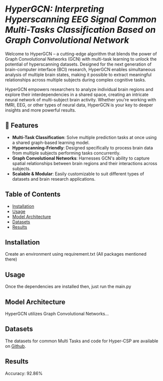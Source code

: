 # *HyperGCN: Interpreting Hyperscanning EEG Signal Common Multi-Tasks Classification Based on Graph Convolutional Network*
Welcome to HyperGCN – a cutting-edge algorithm that blends the power of Graph Convolutional Networks (GCN) with multi-task learning to unlock the potential of hyperscanning datasets. Designed for the next generation of brain-computer interface (BCI) research, HyperGCN enables simultaneous analysis of multiple brain states, making it possible to extract meaningful relationships across multiple subjects during complex cognitive tasks.

HyperGCN empowers researchers to analyze individual brain regions and explore their interdependencies in a shared space, creating an intricate neural network of multi-subject brain activity. Whether you're working with fMRI, EEG, or other types of neural data, HyperGCN is your key to deeper insights and more powerful results.

## 🚀 Features

- **Multi-Task Classification**: Solve multiple prediction tasks at once using a shared graph-based learning model.
- **Hyperscanning-Friendly**: Designed specifically to process brain data from multiple subjects performing tasks concurrently.
- **Graph Convolutional Networks**: Harnesses GCN's ability to capture spatial relationships between brain regions and their interactions across subjects.
- **Scalable & Modular**: Easily customizable to suit different types of datasets and brain research applications.

## Table of Contents

- [Installation](#installation)
- [Usage](#usage)
- [Model Architecture](#model-architecture)
- [Datasets](#datasets)
- [Results](#results)

## Installation

 Create an environment using requirement.txt (All packages mentioned there)

## Usage

Once the dependencies are installed then, just run the main.py

## Model Architecture

HyperGCN utilizes Graph Convolutional Networks...

## Datasets
The datasets for common Multi Tasks and code for Hyper-CSP are available on [Github](https://github.com/AliciaFalconCaro/HyperCSP).

## Results
Accuracy: 92.86%
